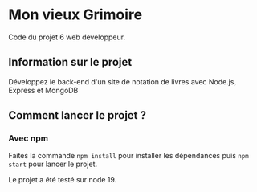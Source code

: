 # Mon vieux Grimoire

Code du projet 6 web developpeur.

## Information sur le projet

Développez le back-end d'un site de notation de livres avec Node.js, Express et MongoDB

## Comment lancer le projet ? 

### Avec npm

Faites la commande `npm install` pour installer les dépendances puis `npm start` pour lancer le projet. 

Le projet a été testé sur node 19. 
